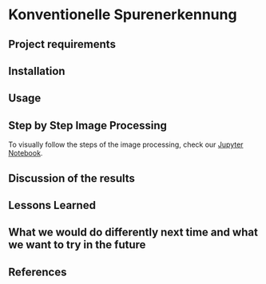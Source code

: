# Konventionelle Spurenerkennung

## Project requirements

## Installation

## Usage

## Step by Step Image Processing

To visually follow the steps of the image processing, check our [Jupyter Notebook](./Docs/step_by_step.ipynb).

## Discussion of the results

## Lessons Learned

## What we would do differently next time and what we want to try in the future

## References


